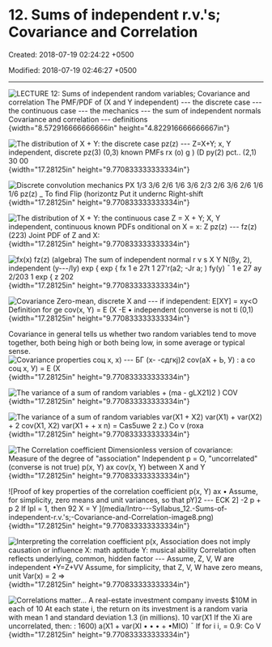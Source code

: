# 12. Sums of independent r.v.'s; Covariance and Correlation

Created: 2018-07-19 02:24:22 +0500

Modified: 2018-07-19 02:46:27 +0500

---

![LECTURE 12: Sums of independent random variables; Covariance and correlation The PMF/PDF of (X and Y independent) --- the discrete case --- the continuous case --- the mechanics --- the sum of independent normals Covariance and correlation --- definitions ](media/Intro---Syllabus_12.-Sums-of-independent-r.v.'s;-Covariance-and-Correlation-image1.png){width="8.572916666666666in" height="4.822916666666667in"}

![The distribution of X + Y: the discrete case pz(z) --- Z=X+Y; x, Y independent, discrete pz(3) (0,3) known PMFs rx (o) g ) (D py(2) pct.. (2,1) 30 00 ](media/Intro---Syllabus_12.-Sums-of-independent-r.v.'s;-Covariance-and-Correlation-image2.png){width="17.28125in" height="9.770833333333334in"}

![Discrete convolution mechanics PX 1/3 3/6 2/6 1/6 3/6 2/3 2/6 3/6 2/6 1/6 1/6 pz(z) _ To find Flip (horizontz Put it undernc Right-shift ](media/Intro---Syllabus_12.-Sums-of-independent-r.v.'s;-Covariance-and-Correlation-image3.png){width="17.28125in" height="9.770833333333334in"}

![The distribution of X + Y: the continuous case Z = X + Y; X, Y independent, continuous known PDFs onditional on X = x: Z pz(z) --- fz(z) (223) Joint PDF of Z and X: ](media/Intro---Syllabus_12.-Sums-of-independent-r.v.'s;-Covariance-and-Correlation-image4.png){width="17.28125in" height="9.770833333333334in"}

![fx(x) fz(z) (algebra) The sum of independent normal r v s X Y N(ßy, 2), independent (y---/ly) exp { exp { fx 1 e 27t 1 27'r(a2; -Jr a; ) fy(y) ¯ 1 e 27 ay 2/203 1 exp { z 202 ](media/Intro---Syllabus_12.-Sums-of-independent-r.v.'s;-Covariance-and-Correlation-image5.png){width="17.28125in" height="9.770833333333334in"}

![Covariance Zero-mean, discrete X and --- if independent: E[XY] = xy<O Definition for ge cov(x, Y) = E (X -E • independent (converse is not ti (0,1) ](media/Intro---Syllabus_12.-Sums-of-independent-r.v.'s;-Covariance-and-Correlation-image6.png){width="17.28125in" height="9.770833333333334in"}

Covariance in general tells us whether two random variables tend to move together, both being high or both being low, in some average or typical sense.
![Covariance properties соц х, х) --- БГ (х- -сдгкј)2 cov(aX + Ь, У) : а со соц х, У) = Е (Х ](media/Intro---Syllabus_12.-Sums-of-independent-r.v.'s;-Covariance-and-Correlation-image7.png){width="17.28125in" height="9.770833333333334in"}

![The variance of a sum of random variables + (ma - gLX21)2 ) COV ](media/Intro---Syllabus_12.-Sums-of-independent-r.v.'s;-Covariance-and-Correlation-image8.png){width="17.28125in" height="9.770833333333334in"}

![The variance of a sum of random variables var(X1 + X2) var(X1) + var(X2) + 2 cov(X1, X2) var(X1 + + x n) = Cas5uwe 2 z.) Co v (roxa ](media/Intro---Syllabus_12.-Sums-of-independent-r.v.'s;-Covariance-and-Correlation-image8.png){width="17.28125in" height="9.770833333333334in"}

![The Correlation coefficient Dimensionless version of covariance: Measure of the degree of "association" Independent p = O, "uncorrelated" (converse is not true) p(x, Y) ax cov(x, Y) between X and Y ](media/Intro---Syllabus_12.-Sums-of-independent-r.v.'s;-Covariance-and-Correlation-image8.png){width="17.28125in" height="9.770833333333334in"}

![Proof of key properties of the correlation coefficient p(x, Y) ax • Assume, for simplicity, zero means and unit variances, so that pY)2 --- ECK 2] -2 p + p 2 If Ipl = 1, then 92 X = Y ](media/Intro---Syllabus_12.-Sums-of-independent-r.v.'s;-Covariance-and-Correlation-image8.png){width="17.28125in" height="9.770833333333334in"}

![Interpreting the correlation coefficient p(x, Association does not imply causation or influence X: math aptitude Y: musical ability Correlation often reflects underlying, common, hidden factor --- Assume, Z, V, W are independent •Y=Z+VV Assume, for simplicity, that Z, V, W have zero means, unit Var(x) = 2 => ](media/Intro---Syllabus_12.-Sums-of-independent-r.v.'s;-Covariance-and-Correlation-image9.png){width="17.28125in" height="9.770833333333334in"}

![Correlations matter... A real-estate investment company invests $10M in each of 10 At each state i, the return on its investment is a random varia with mean 1 and standard deviation 1.3 (in millions). 10 var(X1 If the Xi are uncorrelated, then: : 1600) a(X1 + var(XI • • • + •MIO) ¯ If for i i, = 0.9: Co V ](media/Intro---Syllabus_12.-Sums-of-independent-r.v.'s;-Covariance-and-Correlation-image10.png){width="17.28125in" height="9.770833333333334in"}
